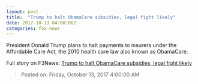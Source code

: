 ```yaml
---
layout: post
title:  "Trump to halt ObamaCare subsidies, legal fight likely"
date: 2017-10-13 04:00:00Z
categories: fox-news
---
```


President Donald Trump plans to halt payments to insurers under the Affordable Care Act, the 2010 health care law also known as ObamaCare.


Full story on F3News: [Trump to halt ObamaCare subsidies, legal fight likely](http://www.f3nws.com/n/PNjXZH)

> Posted on: Friday, October 13, 2017 4:00:00 AM
